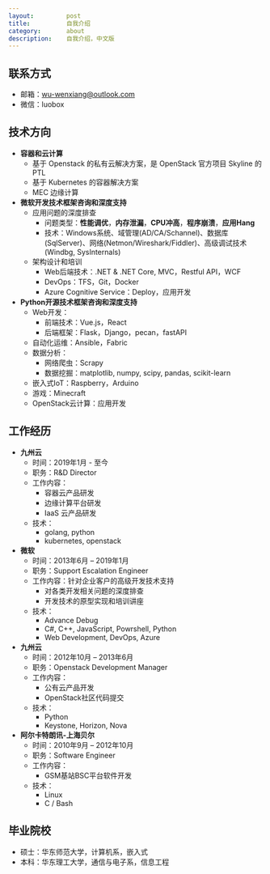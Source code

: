 ```yaml
---
layout:         post
title:          自我介绍
category:       about
description:    自我介绍，中文版
---
```


## 联系方式

- 邮箱：wu-wenxiang@outlook.com
- 微信：luobox

## 技术方向

- **容器和云计算**
	- 基于 Openstack 的私有云解决方案，是 OpenStack 官方项目 Skyline 的 PTL
	- 基于 Kubernetes 的容器解决方案
	- MEC 边缘计算
- **微软开发技术框架咨询和深度支持**
	- 应用问题的深度排查
		- 问题类型：**性能调优**，**内存泄漏**，**CPU冲高**，**程序崩溃**，**应用Hang**
		- 技术：Windows系统、域管理(AD/CA/Schannel)、数据库(SqlServer)、网络(Netmon/Wireshark/Fiddler)、高级调试技术(Windbg, SysInternals)
	- 架构设计和培训
		- Web后端技术：.NET & .NET Core, MVC，Restful API，WCF
		- DevOps：TFS，Git，Docker
		- Azure Cognitive Service：Deploy，应用开发
- **Python开源技术框架咨询和深度支持**
	- Web开发：
		- 前端技术：Vue.js，React
		- 后端框架：Flask，Django，pecan，fastAPI
	- 自动化运维：Ansible，Fabric
	- 数据分析：
		- 网络爬虫：Scrapy
		- 数据挖掘：matplotlib, numpy, scipy, pandas, scikit-learn
	- 嵌入式IoT：Raspberry，Arduino
	- 游戏：Minecraft
	- OpenStack云计算：应用开发
	
## 工作经历

- **九州云**
	- 时间：2019年1月 - 至今
	- 职务：R&D Director
	- 工作内容：
		- 容器云产品研发
		- 边缘计算平台研发
		- IaaS 云产品研发
	- 技术：
		- golang, python
		- kubernetes, openstack
- **微软** 
	- 时间：2013年6月 – 2019年1月
	- 职务：Support Escalation Engineer
	- 工作内容：针对企业客户的高级开发技术支持
		- 对各类开发相关问题的深度排查
		- 开发技术的原型实现和培训讲座
	- 技术：
		- Advance Debug
		- C#, C++, JavaScript, Powrshell, Python
		- Web Development, DevOps, Azure
- **九州云**
	- 时间：2012年10月 – 2013年6月
	- 职务：Openstack Development Manager
	- 工作内容：
		- 公有云产品开发
		- OpenStack社区代码提交
	- 技术：
		- Python
		- Keystone, Horizon, Nova
- **阿尔卡特朗讯-上海贝尔**
	- 时间：2010年9月 – 2012年10月
	- 职务：Software Engineer
	- 工作内容：
		- GSM基站BSC平台软件开发
	- 技术：
		- Linux
		- C / Bash

## 毕业院校

- 硕士：华东师范大学，计算机系，嵌入式
- 本科：华东理工大学，通信与电子系，信息工程